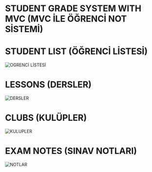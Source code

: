 # STUDENT GRADE SYSTEM WITH MVC (MVC İLE ÖĞRENCİ NOT SİSTEMİ)


# STUDENT LIST (ÖĞRENCİ LİSTESİ)

![OGRENCİ LİSTESİ](https://user-images.githubusercontent.com/47866774/112176410-2186aa80-8c09-11eb-8a7c-1fd4d5bdf8d4.png)

# LESSONS (DERSLER)

![DERSLER](https://user-images.githubusercontent.com/47866774/112176426-251a3180-8c09-11eb-86c9-0c813bb6c079.png)

# CLUBS (KULÜPLER)

![KULUPLER](https://user-images.githubusercontent.com/47866774/112176457-2a777c00-8c09-11eb-8b4c-776f31ed74ec.png)

# EXAM NOTES (SINAV NOTLARI)

![NOTLAR](https://user-images.githubusercontent.com/47866774/112176475-2e0b0300-8c09-11eb-8e65-b97d010cebee.png)


